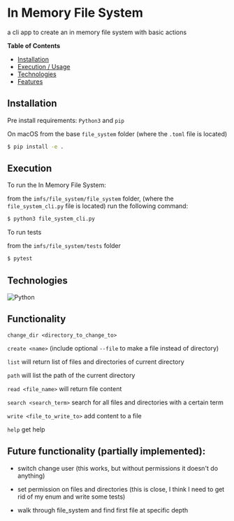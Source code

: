 # In Memory File System
a cli app to create an in memory file system with basic actions


**Table of Contents**

- [Installation](#installation)
- [Execution / Usage](#execution--usage)
- [Technologies](#technologies)
- [Features](#features)

## Installation
Pre install requirements: `Python3` and `pip`

On macOS from the base `file_system` folder (where the `.toml` file is located)

```sh
$ pip install -e .
```

## Execution

To run the In Memory File System:

from the `imfs/file_system/file_system` folder, (where the `file_system_cli.py` file is located) run the following command:

```sh
$ python3 file_system_cli.py
```

To run tests 

from the `imfs/file_system/tests` folder

```sh
$ pytest
```


## Technologies

![Python](https://img.shields.io/badge/python-3670A0?style=for-the-badge&logo=python&logoColor=ffdd54)


## Functionality

`change_dir <directory_to_change_to>`

`create <name>` (include optional  `--file` to make a file instead of directory)  

`list`  will return list of files and directories of current directory

`path`  will list the path of the current directory

`read <file_name>` will return file content

`search <search_term>` search for all files and directories with a certain term

`write <file_to_write_to>` add content to a file 

`help` get help

## Future functionality (partially implemented):

- switch change user (this works, but without permissions it doesn't do anything)

- set permission on files and directories (this is close, I think I need to get rid of my enum and write some tests)

- walk through file_system and find first file at specific depth 
